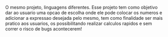 O mesmo projeto, linguagens diferentes.
Esse projeto tem como objetivo dar ao usuario uma opcao de escolha onde ele pode colocar os numeros e adicionar a expressao desejada pelo mesmo,
tem como finalidade ser mais pratico aos usuarios, os possibilitando realizar calculos rapidos e sem correr o risco de bugs acontecerem!
